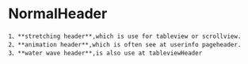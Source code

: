 # NormalHeader
    1、**stretching header**,which is use for tableview or scrollview.
    2、**animation header**,which is often see at userinfo pageheader.
    3、**water wave header**,is also use at tableviewHeader
